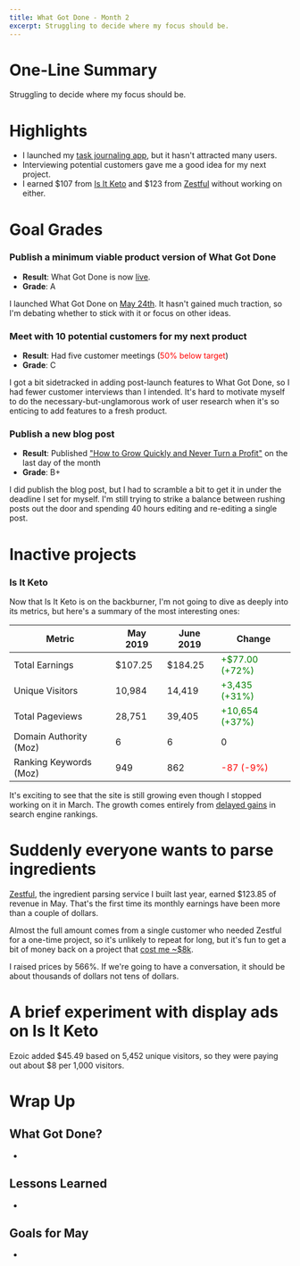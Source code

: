 ```yaml
---
title: What Got Done - Month 2
excerpt: Struggling to decide where my focus should be.
---
```


# One-Line Summary

Struggling to decide where my focus should be.

# Highlights

* I launched my [task journaling app](https://whatgotdone.com), but it hasn't attracted many users.
* Interviewing potential customers gave me a good idea for my next project.
* I earned $107 from [Is It Keto](https://isitketo.org) and $123 from [Zestful](https://zestfuldata.com) without working on either.

# Goal Grades

### Publish a minimum viable product version of What Got Done

* **Result**: What Got Done is now [live](https://whatgotdone.com).
* **Grade**: A

I launched What Got Done on [May 24th](https://whatgotdone.com/michael/2019-05-24). It hasn't gained much traction, so I'm debating whether to stick with it or focus on other ideas.

### Meet with 10 potential customers for my next product

* **Result**: Had five customer meetings (<font color="red">50% below target</font>)
* **Grade**: C

I got a bit sidetracked in adding post-launch features to What Got Done, so I had fewer customer interviews than I intended. It's hard to motivate myself to do the necessary-but-unglamorous work of user research when it's so enticing to add features to a fresh product.

### Publish a new blog post

* **Result**: Published ["How to Grow Quickly and Never Turn a Profit"](/keep-growing-never-profit/) on the last day of the month
* **Grade**: B+

I did publish the blog post, but I had to scramble a bit to get it in under the deadline I set for myself. I'm still trying to strike a balance between rushing posts out the door and spending 40 hours editing and re-editing a single post.

# Inactive projects

### Is It Keto

Now that Is It Keto is on the backburner, I'm not going to dive as deeply into its metrics, but here's a summary of the most interesting ones:

| Metric                 | May 2019   | June 2019   | Change |
|------------------------|------------|-------------|--------|
| Total Earnings         | $107.25    | $184.25     | <font color="green">+$77.00 (+72%)</font> |
| Unique Visitors        | 10,984     | 14,419      | <font color="green">+3,435 (+31%)</font> |
| Total Pageviews        | 28,751     | 39,405      | <font color="green">+10,654 (+37%)</font> |
| Domain Authority (Moz) | 6          | 6           | 0 |
| Ranking Keywords (Moz) | 949        | 862         | <font color="red">-87 (-9%)</font> |

It's exciting to see that the site is still growing even though I stopped working on it in March. The growth comes entirely from [delayed gains](/keep-growing-never-profit/#search-engines-have-a-substantial-lag) in search engine rankings.

# Suddenly everyone wants to parse ingredients

[Zestful](https://zestfuldata.com), the ingredient parsing service I built last year, earned $123.85 of revenue in May. That's the first time its monthly earnings have been more than a couple of dollars.

Almost the full amount comes from a single customer who needed Zestful for a one-time project, so it's unlikely to repeat for long, but it's fun to get a bit of money back on a project that [cost me ~$8k](/solo-developer-year-1/#zestful).

I raised prices by 566%. If we're going to have a conversation, it should be about thousands of dollars not tens of dollars.

# A brief experiment with display ads on Is It Keto

Ezoic added $45.49 based on 5,452 unique visitors, so they were paying out about $8 per 1,000 visitors.


# Wrap Up

## What Got Done?

* 

## Lessons Learned

* 

## Goals for May

* 